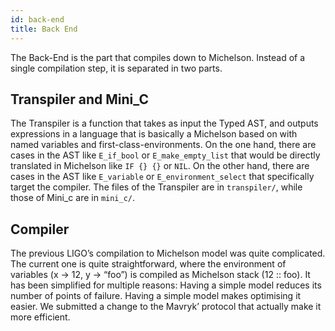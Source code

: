 ```yaml
---
id: back-end
title: Back End
---
```


The Back-End is the part that compiles down to Michelson. Instead of a single compilation step, it is separated in two parts.
## Transpiler and Mini_C
The Transpiler is a function that takes as input the Typed AST, and outputs expressions in a language that is basically a Michelson based on with named variables and first-class-environments.
On the one hand, there are cases in the AST like `E_if_bool` or `E_make_empty_list` that would be directly translated in Michelson like `IF {} {}` or `NIL`.
On the other hand, there are cases in the AST like `E_variable` or `E_environment_select` that specifically target the compiler.
The files of the Transpiler are in `transpiler/`, while those of Mini_c are in `mini_c/`.
## Compiler
The previous LIGO’s compilation to Michelson model was quite complicated. The current one is quite straightforward, where the environment of variables (x -> 12, y -> “foo”) is compiled as Michelson stack (12 :: foo).
It has been simplified for multiple reasons:
Having a simple model reduces its number of points of failure.
Having a simple model makes optimising it easier.
We submitted a change to the Mavryk’ protocol that actually make it more efficient.


